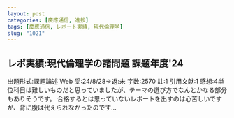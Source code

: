 ```yaml
---
layout: post
categories: [慶應通信, 進捗]
tags: [慶應通信, レポート実績, 現代倫理学]
slug: "1021"
---
```

## レポ実績:現代倫理学の諸問題 課題年度'24
出題形式:課題論述 Web
受:24/8/28→返:未
字数:2570
註:1
引用文献:1
感想:4単位科目は難しいものだと思っていましたが、テーマの選び方でなんとかなる部分もありそうです。
合格するとは思っていないレポートを出すのは心苦しいですが、背に腹は代えられなかったのです...